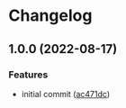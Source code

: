 # Changelog

## 1.0.0 (2022-08-17)


### Features

* initial commit ([ac471dc](https://github.com/StackExchange/stacks-utils/commit/ac471dc99929451b8cdcd6230bdf3a78e8e539cc))
